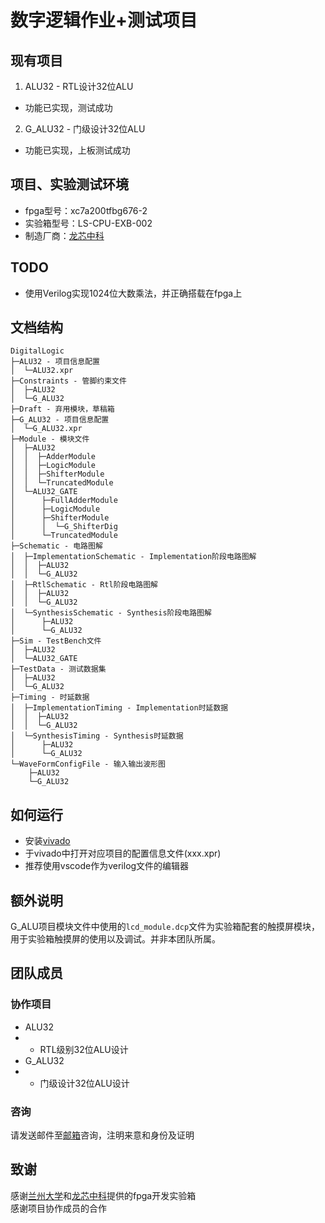 # 数字逻辑作业+测试项目

## 现有项目

1. ALU32 - RTL设计32位ALU
- 功能已实现，测试成功
2. G_ALU32 - 门级设计32位ALU
- 功能已实现，上板测试成功

## 项目、实验测试环境

- fpga型号：xc7a200tfbg676-2  
- 实验箱型号：LS-CPU-EXB-002  
- 制造厂商：[龙芯中科](https://www.loongson.cn/)

## TODO

- 使用Verilog实现1024位大数乘法，并正确搭载在fpga上

## 文档结构

```shell
DigitalLogic
├─ALU32 - 项目信息配置
│  └─ALU32.xpr
├─Constraints - 管脚约束文件
│  ├─ALU32
│  └─G_ALU32
├─Draft - 弃用模块，草稿箱
├─G_ALU32 - 项目信息配置
│  └─G_ALU32.xpr
├─Module - 模块文件
│  ├─ALU32
│  │  ├─AdderModule
│  │  ├─LogicModule
│  │  ├─ShifterModule
│  │  └─TruncatedModule
│  └─ALU32_GATE
│      ├─FullAdderModule
│      ├─LogicModule
│      ├─ShifterModule
│      │  └─G_ShifterDig
│      └─TruncatedModule
├─Schematic - 电路图解
│  ├─ImplementationSchematic - Implementation阶段电路图解
│  │  ├─ALU32
│  │  └─G_ALU32
│  ├─RtlSchematic - Rtl阶段电路图解
│  │  ├─ALU32
│  │  └─G_ALU32
│  └─SynthesisSchematic - Synthesis阶段电路图解
│      ├─ALU32
│      └─G_ALU32
├─Sim - TestBench文件
│  ├─ALU32
│  └─ALU32_GATE
├─TestData - 测试数据集
│  ├─ALU32
│  └─G_ALU32
├─Timing - 时延数据
│  ├─ImplementationTiming - Implementation时延数据
│  │  ├─ALU32
│  │  └─G_ALU32
│  └─SynthesisTiming - Synthesis时延数据
│      ├─ALU32
│      └─G_ALU32
└─WaveFormConfigFile - 输入输出波形图
    ├─ALU32
    └─G_ALU32
```

## 如何运行

- 安装[vivado](https://www.xilinx.com/products/design-tools/vivado.html)
- 于vivado中打开对应项目的配置信息文件(xxx.xpr)
- 推荐使用vscode作为verilog文件的编辑器

## 额外说明

G_ALU项目模块文件中使用的`lcd_module.dcp`文件为实验箱配套的触摸屏模块，用于实验箱触摸屏的使用以及调试。并非本团队所属。

## 团队成员

### 协作项目

- ALU32
- - RTL级别32位ALU设计
- G_ALU32
- - 门级设计32位ALU设计

### 咨询

请发送邮件至[邮箱](mailto:royenheart@outlook.com)咨询，注明来意和身份及证明

## 致谢

感谢[兰州大学](http://lzu.edu.cn)和[龙芯中科](https://www.loongson.cn/)提供的fpga开发实验箱  
感谢项目协作成员的合作